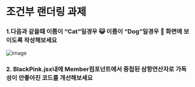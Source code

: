 # 조건부 랜더링 과제
### 1.다음과 같을때 이름이 “Cat”일경우 😺 이름이  “Dog”일경우 🐶 화면에 보이도록 작성해보세요
![image](https://user-images.githubusercontent.com/114838716/194431796-af0852e8-2d24-4116-8cbe-4f526b8d3c10.png)

### 2. BlackPink.jsx내에 Member컴포넌트에서 중첩된 삼항연산자로 가독성이 안좋아진 코드를 개선해보세요
